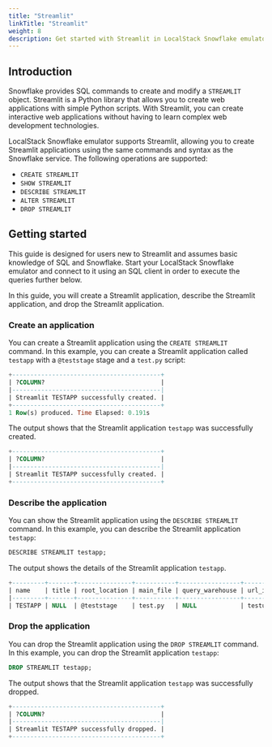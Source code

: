 ```yaml
---
title: "Streamlit"
linkTitle: "Streamlit"
weight: 8
description: Get started with Streamlit in LocalStack Snowflake emulator
---
```


## Introduction

Snowflake provides SQL commands to create and modify a `STREAMLIT` object. Streamlit is a Python library that allows you to create web applications with simple Python scripts. With Streamlit, you can create interactive web applications without having to learn complex web development technologies.

LocalStack Snowflake emulator supports Streamlit, allowing you to create Streamlit applications using the same commands and syntax as the Snowflake service. The following operations are supported:

- `CREATE STREAMLIT`
- `SHOW STREAMLIT`
- `DESCRIBE STREAMLIT`
- `ALTER STREAMLIT`
- `DROP STREAMLIT`

## Getting started

This guide is designed for users new to Streamlit and assumes basic knowledge of SQL and Snowflake. Start your LocalStack Snowflake emulator and connect to it using an SQL client in order to execute the queries further below.

In this guide, you will create a Streamlit application, describe the Streamlit application, and drop the Streamlit application.

### Create an application

You can create a Streamlit application using the `CREATE STREAMLIT` command. In this example, you can create a Streamlit application called `testapp` with a `@teststage` stage and a `test.py` script:

```sql
+-----------------------------------------+                                     
| ?COLUMN?                                |
|-----------------------------------------|
| Streamlit TESTAPP successfully created. |
+-----------------------------------------+
1 Row(s) produced. Time Elapsed: 0.191s
```

The output shows that the Streamlit application `testapp` was successfully created.

```sql
+-----------------------------------------+                                     
| ?COLUMN?                                |
|-----------------------------------------|
| Streamlit TESTAPP successfully created. |
+-----------------------------------------+
```

### Describe the application

You can show the Streamlit application using the `DESCRIBE STREAMLIT` command. In this example, you can describe the Streamlit application `testapp`:

```sql
DESCRIBE STREAMLIT testapp;
```

The output shows the details of the Streamlit application `testapp`.

```sql
+---------+-------+---------------+-----------+-----------------+---------+------------------+---------------+
| name    | title | root_location | main_file | query_warehouse | url_id  | default_packages | user_packages |
|---------+-------+---------------+-----------+-----------------+---------+------------------+---------------|
| TESTAPP | NULL  | @teststage    | test.py   | NULL            | testurl | ...              |               |
```

### Drop the application

You can drop the Streamlit application using the `DROP STREAMLIT` command. In this example, you can drop the Streamlit application `testapp`:

```sql
DROP STREAMLIT testapp;
```

The output shows that the Streamlit application `testapp` was successfully dropped.

```sql
+-----------------------------------------+                                     
| ?COLUMN?                                |
|-----------------------------------------|
| Streamlit TESTAPP successfully dropped. |
+-----------------------------------------+
```
